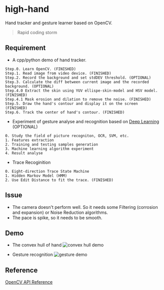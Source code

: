 high-hand
=========

Hand tracker and gesture learner based on OpenCV.

> Rapid coding storm

## Requirement
* A cpp/python demo of hand tracker.
```
Step.0. Learn OpenCV. (FINISHED)
Step.1. Read image from video device. (FINISHED)
Step.2. Record the background and set stdDEV threshold. (OPTIONAL)
Step.3. Calculate the diff between current image and the recorded background. (OPTIONAL)
Step.4.0 Extract the skin using YUV ellispe-skin-model and HSV model. (FINISHED)
Step.4.1 Mask erosion and dilation to remove the noise. (FINISHED)
Step.5. Draw the hand's contour and display it on the screen (FINISHED)
Step.6. Track the center of hand's contour. (FINISHED)
```

* Experiment of gesture analyse and recognition based on [Deep Learning](http://deeplearning.stanford.edu/wiki/index.php/UFLDL%E6%95%99%E7%A8%8B) (OPTIONAL)
```
0. Study the field of picture recogniton, OCR, SVM, etc.
1. Features extraction
2. Training and testing samples generation
3. Machine learning algorithm experiment
4. Result analyse
```

* Trace Recoginition
```
0. Eight-direction Trace State Machine
1. Hidden Markov Model (HMM)
2. Use Edit Distance to fit the trace. (FINISHED)
```

## Issue
* The camera doesn't perform well. So it needs some Filtering (corrosion and expansion) or Noise Reduction algorithms.
* The pace is spike, so it needs to be smooth.

## Demo
* The convex hull of hand
![convex hull demo](https://github.com/iphkwan/high-hand/blob/master/img/demo_0.png?raw=true)

* Gesture recognition
![gesture demo](https://github.com/iphkwan/high-hand/blob/master/img/demo_3.png?raw=true)

## Reference
[OpenCV API Reference](http://docs.opencv.org/modules/refman.html)
